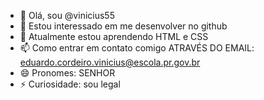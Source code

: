 - 👋 Olá, sou @vinicius55
- 👀 Estou interessado em me desenvolver no github
- 🌱 Atualmente estou aprendendo HTML e CSS
- 📫 Como entrar em contato comigo ATRAVÉS DO EMAIL: eduardo.cordeiro.vinicius@escola.pr.gov.br
- 😄 Pronomes: SENHOR
- ⚡ Curiosidade: sou legal
<!---
vinicius557/vinicius557 is a ✨ special ✨ repository because its `README.md` (this file) appears on your GitHub profile.
You can click the Preview link to take a look at your changes.
--->

